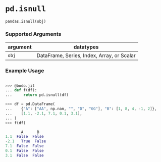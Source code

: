 # `pd.isnull`

`pandas.isnull(obj)`

### Supported Arguments

| argument | datatypes |
|----------|---------------------------------------------|
| `obj` | DataFrame, Series, Index, Array, or Scalar |

### Example Usage

```py

>>> @bodo.jit
... def f(df):
...     return pd.isnull(df)

>>> df = pd.DataFrame(
...    {"A": ["AA", np.nan, "", "D", "GG"], "B": [1, 8, 4, -1, 2]},
...    [1.1, -2.1, 7.1, 0.1, 3.1],
... )
>>> f(df)

       A      B
1.1  False  False
-2.1   True  False
7.1  False  False
0.1  False  False
3.1  False  False
```
